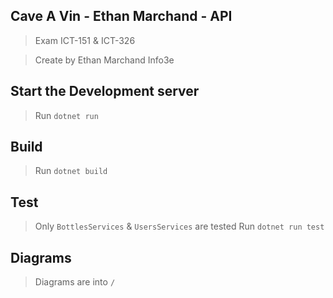 
## Cave A Vin - Ethan Marchand - API

> Exam ICT-151 & ICT-326

> Create by Ethan Marchand Info3e

## Start the Development server

> Run `dotnet run`

## Build

> Run `dotnet build`

## Test
> Only `BottlesServices` & `UsersServices` are tested
> Run `dotnet run test`

## Diagrams

> Diagrams are into `/`


